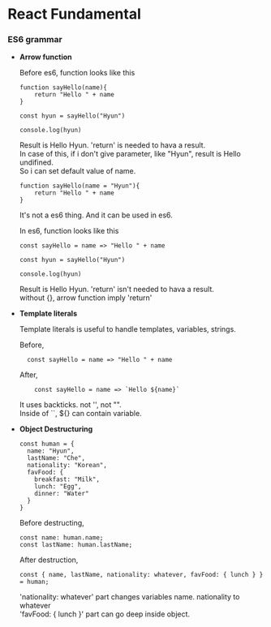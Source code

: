 # React Fundamental

### ES6 grammar

- **Arrow function**

  Before es6, function looks like this

  ```
  function sayHello(name){
      return "Hello " + name
  }

  const hyun = sayHello("Hyun")

  console.log(hyun)
  ```

  Result is Hello Hyun. 'return' is needed to hava a result.  
  In case of this, if i don't give parameter, like "Hyun", result is Hello undifined.  
  So i can set default value of name.

  ```
  function sayHello(name = "Hyun"){
      return "Hello " + name
  }
  ```

  It's not a es6 thing. And it can be used in es6.

  In es6, function looks like this

  ```
  const sayHello = name => "Hello " + name

  const hyun = sayHello("Hyun")

  console.log(hyun)
  ```

  Result is Hello Hyun. 'return' isn't needed to hava a result.  
  without {}, arrow function imply 'return'

- **Template literals**

  Template literals is useful to handle templates, variables, strings.

  Before,

  ```
    const sayHello = name => "Hello " + name
  ```

  After,

  ```
      const sayHello = name => `Hello ${name}`
  ```

  It uses backticks. not '', not "".  
  Inside of ``, \${} can contain variable.

- **Object Destructuring**

  ```
  const human = {
    name: "Hyun",
    lastName: "Che",
    nationality: "Korean",
    favFood: {
      breakfast: "Milk",
      lunch: "Egg",
      dinner: "Water"
    }
  }
  ```

  Before destructing,

  ```
  const name: human.name;
  const lastName: human.lastName;
  ```

  After destruction,

  ```
  const { name, lastName, nationality: whatever, favFood: { lunch } } = human;
  ```

  'nationality: whatever' part changes variables name. nationality to whatever  
  'favFood: { lunch }' part can go deep inside object.
